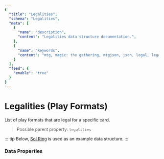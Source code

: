 ```yaml
---
{
  "title": "Legalities",
  "schema": "Legalities",
  "meta": [
    {
      "name": "description",
      "content": "Legalities data structure documentation.",
    },
    {
      "name": "keywords",
      "content": "mtg, magic: the gathering, mtgjson, json, legal, legalities",
    }
  ],
  "feed": {
    "enable": "true"
  }
}
---
```


# Legalities (Play Formats)

List of play formats that are legal for a specific card.

> Possible parent property: `legalities`  

::: tip
Below, [Sol Ring](https://scryfall.com/card/c18/222/sol-ring) is used as an example data structure.
:::

### Data Properties

<Documentation/>
